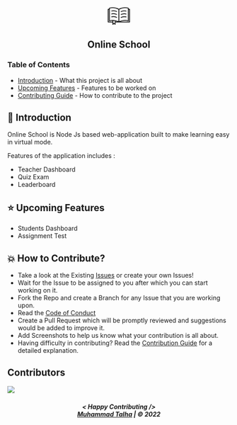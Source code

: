 <p align="center">
    <img style="background-color: black" src="https://raw.githubusercontent.com/nightsailor/online-school/master/client/src/logo.png" width="10%">
</p>

<h2 align="center"> 
    Online School
</h2>


### Table of Contents

- [Introduction](#introduction) - What this project is all about
- [Upcoming Features](#upcoming-features) - Features to be worked on
- [Contributing Guide](https://github.com/nightsailor/online-school/blob/master/CONTRIBUTING.md) - How to contribute to the project


## <a name="introduction">📌 Introduction</a>

Online School is Node Js based web-application built to make learning easy in virtual mode.

Features of the application includes :
- Teacher Dashboard
- Quiz Exam
- Leaderboard


## <a name='upcoming-features'>⭐ Upcoming Features</a>

* Students Dashboard
* Assignment Test


## <a name='how-to-contribute'>💥 How to Contribute?</a>

- Take a look at the Existing [Issues](https://github.com/nightsailor/online-school/issues) or create your own Issues!
- Wait for the Issue to be assigned to you after which you can start working on it.
- Fork the Repo and create a Branch for any Issue that you are working upon.
- Read the [Code of Conduct](https://github.com/nightsailor/online-school/blob/master/CODE_OF_CONDUCT.md)
- Create a Pull Request which will be promptly reviewed and suggestions would be added to improve it.
- Add Screenshots to help us know what your contribution is all about.
- Having difficulty in contributing? Read the [Contribution Guide](https://github.com/nightsailor/online-school/blob/master/CONTRIBUTING.md) for a detailed explanation.

## Contributors
<a href="https://github.com/abel-otegbola/clock-app/graphs/contributors">
  <img src="https://contrib.rocks/image?repo=abel-otegbola/clock-app" />
</a> 

<br>
<h5 align="center">
< Happy Contributing />
<br>
<a href="https://github.com/nightsailor">Muhammad Talha</a> | © 2022
</h5>
